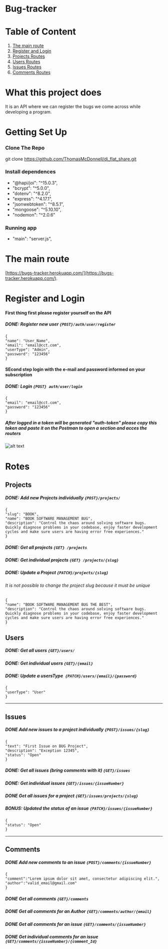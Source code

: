 # Bug-tracker

# Table of Content

1. [The main route](#the-main-route)
2. [Register and Login](#register-and-login)
3. [Projects Routes](#projects)
4. [Users Routes](#users)
5. [Issues Routes](#issues)
6. [Comments Routes](#comments)

# What this project does

It is an API where we can register the bugs we come across while developing a program.

# Getting Set Up

### Clone The Repo

git clone https://github.com/ThomasMcDonnell/dj_flat_share.git

### Install dependences

- "@hapi/joi": "^15.0.3",
- "bcrypt": "^5.0.0",
- "dotenv": "^8.2.0",
- "express": "^4.17.1",
- "jsonwebtoken": "^8.5.1",
- "mongoose": "^5.10.10",
- "nodemon": "^2.0.6"

### Running app

- "main": "server.js",

# The main route

[https://bugs-tracker.herokuapp.com/](https://bugs-tracker.herokuapp.com/).

# Register and Login

#### First thing first please register yourself on the API

##### DONE: Register new user `{POST}/auth/user/register`

```
{
"name": "User_Name",
"email": "email@cct.com",
"userType": "Admin",
"password": "123456"
}
```

#### SEcond step login with the e-mail and password informed on your subscription

##### DONE: Login `{POST} auth/user/login`

```
{
"email": "email@cct.com",
"password": "123456"
}
```

##### After logged in a token will be generated "auth-token" please copy this token and paste it on the Postman to open a section and acces the routers

![alt text](https://ucc991cac85831886b62b4665307.previews.dropboxusercontent.com/p/thumb/AA8ydEDDPjP8R1D7DcxWiGwI0d7Q1lTp58edCvyA5qsIp4Ql4EyvJ9Xtejrf1yQEcl7gGvbPLwMBUdxISfI_bztX1svvS5f_YrY-hX07RxGjAN__DmA7TcQbgeOabpf4GCUeP_o2x-kOysQSr3D4UHtvjaBDpSVNndPs0LSt-cFGpCSaZaWZDW4H4TNKLNLmbOiooy64pHh2V-uOjpMXZfrbxMOsAn-66Zp9xYY6GxohUGVWmSGtFe-wmkToICJTISAM4nweF0LbD1oegiRrdQ-yHVEliCD1bdtkkZe6vUmZFxxd8NRRDoRat9i9kVGIs3OX3WKP6VdYoOIg8bg6FhvCOEQJBgtJabSnborHf0sB8Vo5o6Vz98zb-tQYw8N3qjoTIutlkpLFLKlU4tSsqnht/p.png?fv_content=true&size_mode=5)

# Rotes

## Projects

##### DONE: Add new Projects individually `{POST}/projects/`

```
{
"slug": "BOOK",
"name": "BOOK SOFTWARE MANAGEMENT BUG",
"description": "Control the chaos around solving software bugs.
Quickly diagnose problems in your codebase, enjoy faster development
cycles and make sure users are having error free experiences."
}
```

##### DONE: Get all projects `{GET} /projects`

##### DONE: Get individual projects `{GET} /projects/{slug} `

##### DONE: Update a Project `{PATCH}/projects/{slug}`

###### It is not possible to change the project slug because it must be unique

```
{
"name": "BOOK SOFTWARE MANAGEMENT BUG THE BEST",
"description": "Control the chaos around solving software bugs. Quickly diagnose problems in your codebase, enjoy faster development cycles and make sure users are having error free experiences."
}
```

## Users

##### DONE: Get all users `{GET}/users/ `

##### DONE: Get individual users `{GET}/{email}`

##### DONE: Update a usersType` {PATCH}/users/{email}/{password}`

```
{
"userType": "User"
}
```

---

## Issues

##### DONE Add new issues to a project individually `{POST}/issues/{slug}`

```
{
"text": "First Issue on BUG Project",
"description": "Exception 12345",
"status": "Open"
}
```

##### DONE: Get all issues (bring comments with it) `{GET}/issues`

##### DONE: Get individual issues `{GET}/issues/{issueNumber}`

##### DONE Get all issues for a project `{GET}/issues/projects/{slug}`

##### BONUS: Updated the status of an issue `{PATCH}/issues/{issueNumber}`

```
{
"status": "Open"
}
```

---

## Comments

##### DONE Add new comments to an issue `{POST}/comments/{issueNumber}`

```
{
"comment":"Lorem ipsum dolor sit amet, consectetur adipiscing elit.",
"author":"valid_email@gmail.com"
}
```

##### DONE Get all comments `{GET}/comments`

##### DONE Get all comments for an Author `{GET}/comments/author/{email}`

##### DONE Get all comments for an issue `{GET}/comments/{issueNumber}`

##### DONE Get individual comments for an issue `{GET}/comments/{issueNumber}/{comment_Id}`
